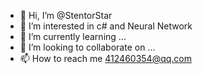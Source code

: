 - 👋 Hi, I’m @StentorStar
- 👀 I’m interested in c# and Neural Network
- 🌱 I’m currently learning ...
- 💞️ I’m looking to collaborate on ...
- 📫 How to reach me 412460354@qq.com

<!---
StentorStar/StentorStar is a ✨ special ✨ repository because its `README.md` (this file) appears on your GitHub profile.
You can click the Preview link to take a look at your changes.
--->
